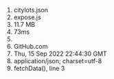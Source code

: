 1. citylots.json
2. expose.js
3. 11.7 MB
4. 73ms
5. 
6. GitHub.com
7. Thu, 15 Sep 2022 22:44:30 GMT
8. application/json; charset=utf-8
9. fetchData(), line 3